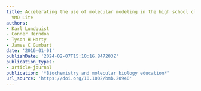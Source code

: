 ```yaml
---
title: Accelerating the use of molecular modeling in the high school classroom with
  VMD Lite
authors:
- Karl Lundquist
- Conner Herndon
- Tyson H Harty
- James C Gumbart
date: '2016-01-01'
publishDate: '2024-02-07T15:10:16.847203Z'
publication_types:
- article-journal
publication: '*Biochemistry and molecular biology education*'
url_source: 'https://doi.org/10.1002/bmb.20940'
---
```

